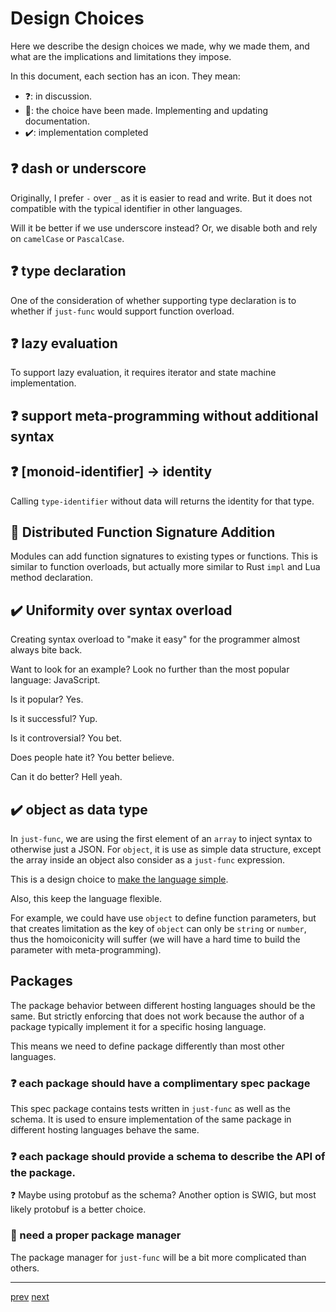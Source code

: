 # Design Choices

Here we describe the design choices we made,
why we made them, and what are the implications and limitations they impose.

In this document, each section has an icon. They mean:

- ❓: in discussion.
- 🚧: the choice have been made. Implementing and updating documentation.
- ✔️: implementation completed

## ❓ dash or underscore

Originally, I prefer `-` over `_` as it is easier to read and write.
But it does not compatible with the typical identifier in other languages.

Will it be better if we use underscore instead?
Or, we disable both and rely on `camelCase` or `PascalCase`.

## ❓ type declaration

One of the consideration of whether supporting type declaration is to whether if `just-func` would support function overload.

## ❓ lazy evaluation

To support lazy evaluation, it requires iterator and state machine implementation.

## ❓ support meta-programming without additional syntax

## ❓ [monoid-identifier] -> identity

Calling `type-identifier` without data will returns the identity for that type.

## 🚧 Distributed Function Signature Addition

Modules can add function signatures to existing types or functions.
This is similar to function overloads,
but actually more similar to Rust `impl` and Lua method declaration.

## ✔️ Uniformity over syntax overload

Creating syntax overload to "make it easy" for the programmer almost always bite back.

Want to look for an example?
Look no further than the most popular language: JavaScript.

Is it popular? Yes.

Is it successful? Yup.

Is it controversial? You bet.

Does people hate it? You better believe.

Can it do better? Hell yeah.

## ✔️ object as data type

In `just-func`, we are using the first element of an `array` to inject syntax to otherwise just a JSON.
For `object`, it is use as simple data structure, except the array inside an object also consider as a `just-func` expression.

This is a design choice to [make the language simple](design-goals.md#simple-and-consistent-syntax).

Also, this keep the language flexible.

For example,
we could have use `object` to define function parameters,
but that creates limitation as the key of `object` can only be `string` or `number`,
thus the homoiconicity will suffer (we will have a hard time to build the parameter with meta-programming).


## Packages

The package behavior between different hosting languages should be the same.
But strictly enforcing that does not work because the author of a package typically implement it for a specific hosing language.

This means we need to define package differently than most other languages.

### ❓ each package should have a complimentary spec package

This spec package contains tests written in `just-func` as well as the schema.
It is used to ensure implementation of the same package in different hosting languages behave the same.

### ❓ each package should provide a schema to describe the API of the package.

❓ Maybe using protobuf as the schema?
Another option is SWIG, but most likely protobuf is a better choice.

### 🚧 need a proper package manager

The package manager for `just-func` will be a bit more complicated than others.

---

[prev](./1.2.0-design-goals.md) [next](./grammar.md)
